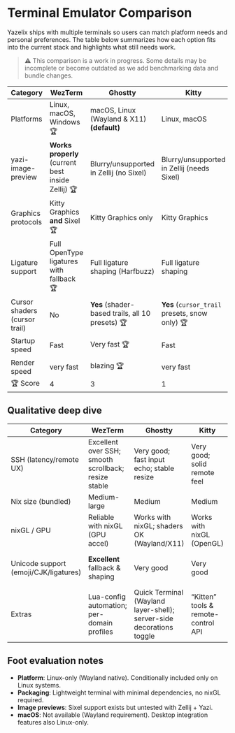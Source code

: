 # Terminal Emulator Comparison

Yazelix ships with multiple terminals so users can match platform needs and personal preferences. The table below summarizes how each option fits into the current stack and highlights what still needs work.

> ⚠️ This comparison is a work in progress. Some details may be incomplete or become outdated as we add benchmarking data and bundle changes.

| Category | **WezTerm** | **Ghostty** | **Kitty** | **Alacritty** | **foot** |
| --- | --- | --- | --- | --- | --- |
| Platforms | Linux, macOS, Windows 🏆 | macOS, Linux (Wayland & X11) **(default)** | Linux, macOS | Linux, macOS, Windows 🏆 | Linux (Wayland) |
| yazi-image-preview | **Works properly** (current best inside Zellij) 🏆 | Blurry/unsupported in Zellij (no Sixel) | Blurry/unsupported in Zellij (needs Sixel) | N/A (no image protocol) | **Untested** (Sixel present; not validated) |
| Graphics protocols | Kitty Graphics **and** Sixel 🏆 | Kitty Graphics only | Kitty Graphics | None (no Kitty Graphics/Sixel) | Sixel |
| Ligature support | Full OpenType ligatures with fallback 🏆 | Full ligature shaping (Harfbuzz) | Full ligature shaping | No ligatures | Full ligature shaping (Harfbuzz) |
| Cursor shaders (cursor trail) | No | **Yes** (shader-based trails, all 10 presets) 🏆 | **Yes** (`cursor_trail` presets, snow only) 🏆 | No | No |
| Startup speed | Fast | Very fast 🏆 | Fast | Very fast 🏆 | Very fast 🏆 |
| Render speed | very fast  | blazing 🏆 | very fast  | okay | very fast  |
| 🏆 Score | 4 | 3 | 1 | 2 | 1 |

## Qualitative deep dive

| Category | **WezTerm** | **Ghostty** | **Kitty** | **Alacritty** | **foot** |
| --- | --- | --- | --- | --- | --- |
| SSH (latency/remote UX) | Excellent over SSH; smooth scrollback; resize stable | Very good; fast input echo; stable resize | Very good; solid remote feel | Good; minimal features but stable | Good; lightweight, snappy on weak links |
| Nix size (bundled) | Medium-large | Medium | Medium | Small | **Tiny** |
| nixGL / GPU | Reliable with nixGL (GPU accel) | Works with nixGL; shaders OK (Wayland/X11) | Works with nixGL (OpenGL) | Works with nixGL (OpenGL) | **No nixGL needed** (Wayland, very light deps) |
| Unicode support (emoji/CJK/ligatures) | **Excellent** fallback & shaping | Very good | Very good | Good (fallback depends on fonts) | Good |
| Extras | Lua-config automation; per-domain profiles | Quick Terminal (Wayland layer-shell); server-side decorations toggle | “Kitten” tools & remote-control API | Plain TOML, low deps, vi-mode selection | `foot`/`footclient` server-client model; fast built-in search |

## Foot evaluation notes

- **Platform**: Linux-only (Wayland native). Conditionally included only on Linux systems.
- **Packaging**: Lightweight terminal with minimal dependencies, no nixGL required.
- **Image previews**: Sixel support exists but untested with Zellij + Yazi.
- **macOS**: Not available (Wayland requirement). Desktop integration features also Linux-only.
